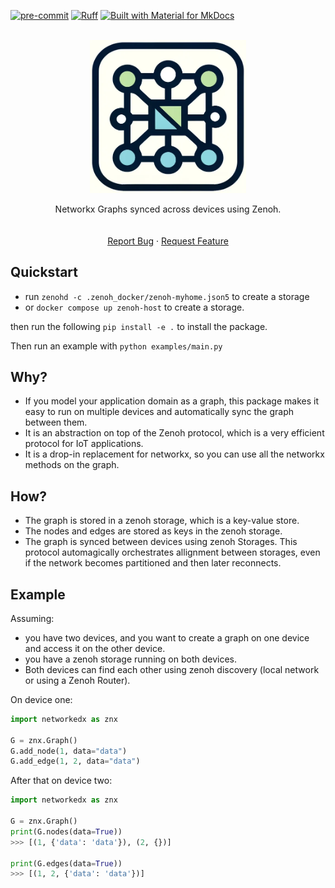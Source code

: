 <a name="readme-top"></a>
[![pre-commit](https://img.shields.io/badge/pre--commit-enabled-brightgreen?logo=pre-commit)](https://pre-commit.com/)
[![Ruff](https://img.shields.io/endpoint?url=https://raw.githubusercontent.com/astral-sh/ruff/main/assets/badge/v2.json)](https://github.com/astral-sh/ruff)
[![Built with Material for MkDocs](https://img.shields.io/badge/Material_for_MkDocs-526CFE?style=for-the-badge&logo=MaterialForMkDocs&logoColor=white)](https://squidfunk.github.io/mkdocs-material/)

<!-- PROJECT LOGO -->

<br />
<div align="center">
    <div align="center">
    <img src="./docs/assets/logo.png" alt="alt text" width="250" height="whatever">
    </div>
  <!-- <h3 align="center">humid</h3> -->

  <p align="center">
    Networkx Graphs synced across devices using Zenoh.
    <br />
    <!-- <a href="https://h0uter.github.io/humid"><strong>Explore the docs »</strong></a> -->
    <br />
    <br />
    <a href="https://github.com/h0uter/networkedx/issues/new?labels=bug&title=New+bug+report">Report Bug</a>
    ·
    <a href="https://github.com/h0uter/networkedx/issues/new?labels=enhancement&title=New+feature+request">Request Feature</a>
  </p>
</div>

<!-- # networkedx -->

## Quickstart

- run  `zenohd -c .zenoh_docker/zenoh-myhome.json5` to create a storage
- or `docker compose up zenoh-host` to create a storage.

then run the following `pip install -e .` to install the package.

Then run an example with `python examples/main.py`

## Why?

- If you model your application domain as a graph, this package makes it easy to run on multiple devices and automatically sync the graph between them.
- It is an abstraction on top of the Zenoh protocol, which is a very efficient protocol for IoT applications.
- It is a drop-in replacement for networkx, so you can use all the networkx methods on the graph.

## How?

- The graph is stored in a zenoh storage, which is a key-value store.
- The nodes and edges are stored as keys in the zenoh storage.
- The graph is synced between devices using zenoh Storages. This protocol automagically orchestrates allignment between storages, even if the network becomes partitioned and then later reconnects.

## Example

Assuming:

- you have two devices, and you want to create a graph on one device and access it on the other device.
- you have a zenoh storage running on both devices.
- Both devices can find each other using zenoh discovery (local network or using a Zenoh Router).

On device one:

```python
import networkedx as znx

G = znx.Graph()
G.add_node(1, data="data")
G.add_edge(1, 2, data="data")

```

After that on device two:

```python
import networkedx as znx

G = znx.Graph()
print(G.nodes(data=True))
>>> [(1, {'data': 'data'}), (2, {})]

print(G.edges(data=True))
>>> [(1, 2, {'data': 'data'})]
```
